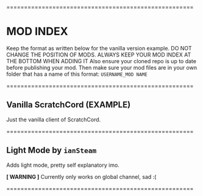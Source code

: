 =====================================================
# MOD INDEX
Keep the format as written below for the vanilla version example. DO NOT CHANGE THE POSITION OF MODS. ALWAYS KEEP YOUR MOD INDEX AT THE BOTTOM WHEN ADDING IT
Also ensure your cloned repo is up to date before publishing your mod. Then make sure your mod files are in your own folder that has a name of this format: `USERNAME_MOD NAME`


=====================================================
## Vanilla ScratchCord (EXAMPLE)
Just the vanilla client of ScratchCord.

=====================================================
## Light Mode by `ianSteam`
Adds light mode, pretty self explanatory imo. 

**[ WARNING ]** Currently only works on global channel, sad :(

=====================================================

